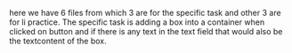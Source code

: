 here we have 6 files from which 3 are for the specific task and other 3 are for li practice. 
The specific task is adding a box into a container when clicked on button and if there is any text in the text field that would also be the textcontent of the box.
